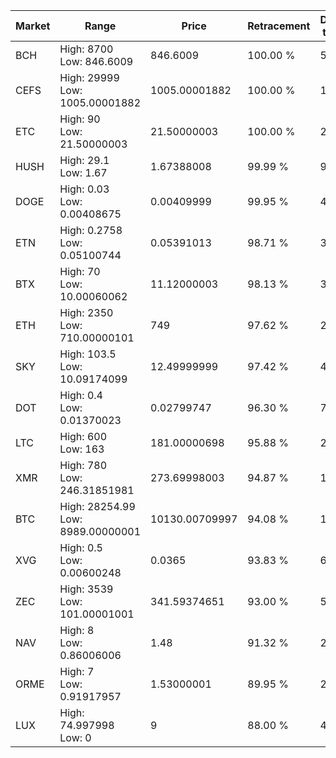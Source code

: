 | Market | Range | Price| Retracement | Doubles to 50% |
| --- | --- | --- | --- | --- |
| BCH | High: 8700<br />Low: 846.6009 | 846.6009 | 100.00 % | 5.64 |
| CEFS | High: 29999<br />Low: 1005.00001882 | 1005.00001882 | 100.00 % | 15.42 |
| ETC | High: 90<br />Low: 21.50000003 | 21.50000003 | 100.00 % | 2.59 |
| HUSH | High: 29.1<br />Low: 1.67 | 1.67388008 | 99.99 % | 9.19 |
| DOGE | High: 0.03<br />Low: 0.00408675 | 0.00409999 | 99.95 % | 4.16 |
| ETN | High: 0.2758<br />Low: 0.05100744 | 0.05391013 | 98.71 % | 3.03 |
| BTX | High: 70<br />Low: 10.00060062 | 11.12000003 | 98.13 % | 3.60 |
| ETH | High: 2350<br />Low: 710.00000101 | 749 | 97.62 % | 2.04 |
| SKY | High: 103.5<br />Low: 10.09174099 | 12.49999999 | 97.42 % | 4.54 |
| DOT | High: 0.4<br />Low: 0.01370023 | 0.02799747 | 96.30 % | 7.39 |
| LTC | High: 600<br />Low: 163 | 181.00000698 | 95.88 % | 2.11 |
| XMR | High: 780<br />Low: 246.31851981 | 273.69998003 | 94.87 % | 1.87 |
| BTC | High: 28254.99<br />Low: 8989.00000001 | 10130.00709997 | 94.08 % | 1.84 |
| XVG | High: 0.5<br />Low: 0.00600248 | 0.0365 | 93.83 % | 6.93 |
| ZEC | High: 3539<br />Low: 101.00001001 | 341.59374651 | 93.00 % | 5.33 |
| NAV | High: 8<br />Low: 0.86006006 | 1.48 | 91.32 % | 2.99 |
| ORME | High: 7<br />Low: 0.91917957 | 1.53000001 | 89.95 % | 2.59 |
| LUX | High: 74.997998<br />Low: 0 | 9 | 88.00 % | 4.17 |
